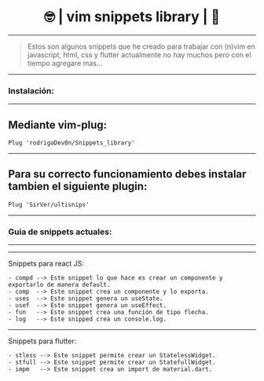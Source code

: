 
<h1 align="center"> 🤓 | vim snippets library | 🤖 </h1>


---
> Estos son algunos snippets que he creado para trabajar con (n)vim en javascript, html, css y flutter actualmente no hay muchos pero con el tiempo agregare mas...
---

### Instalación:
---

Mediante vim-plug:
---
~~~
Plug 'rodrigoDev0n/Snippets_library'
~~~
---
Para su correcto funcionamiento debes instalar tambien el siguiente plugin:
---
~~~
Plug 'SirVer/ultisnips'
~~~
---
### Guia de snippets actuales:
---
---
Snippets para react JS:
~~~
- compd --> Este snippet lo que hace es crear un componente y exportarlo de manera default.
- comp 	--> Este snippet crea un componente y lo exporta.
- uses 	--> Este snippet genera un useState.
- usef 	--> Este snippet genera un useEffect.
- fun 	--> Este snippet crea una función de tipo flecha.
- log 	--> Este snipped crea un console.log.
~~~
---
Snippets para flutter:
~~~
- stless --> Este snippet permite crear un StatelessWidget.
- stfull --> Este snippet permite crear un StatefullWidget.
- impm	 --> Este snippet crea un import de material.dart.


